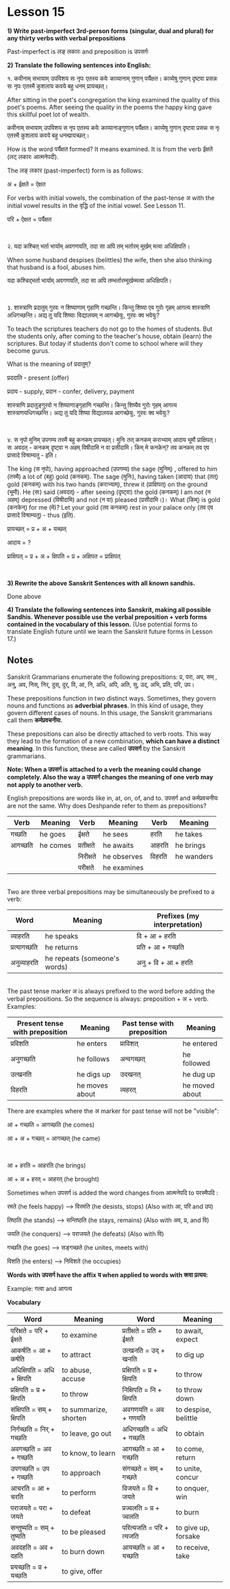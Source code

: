 # Lesson 15

**1) Write past-imperfect 3rd-person forms (singular, dual and plural) for any thirty verbs with verbal prepositions**

Past-imperfect is लङ् लकारः  and preposition is उपसर्गः

**2) Translate the following sentences into English:**

१. कवीनाम् सभायाम् उपविशय सः नृपः एतस्य कवेः काव्यानाम् गुणान् पर्यैक्षत। काव्येषु गुणान् दृष्टवा प्रसन्नः सः नृपः एतस्मै कुशलाय कवये बहु धनम् प्रायच्छत्।

After sitting in the poet's congregation the king examined the quality of this poet's poems. After seeing the quality in the poems the happy king gave this skillful poet lot of wealth.

कवीनाम् सभायाम् उपविशय स नृप एतस्य कवेः काव्यानाङ्गुणान् पर्यैक्षत। काव्येषु गुणान् दृष्टवा प्रसन्नः स नृः एतस्मै कुशलाय कवये बहु धनम्प्रायच्छत्।

How is the word पर्यैक्षत formed? It means examined. It is from the verb ईक्षते (लट् लकारः आत्मनेपदी).

The लङ् लकार (past-imperfect) form is as follows:

अ + ईक्षते = ऐक्षत

For verbs with initial vowels, the combination of the past-tense अ with the initial vowel results in the वृद्धि of the initial vowel. See Lesson 11.

परि + ऐक्षत = पर्यैक्षत

<br>

२. यदा कश्चित् भर्ता भार्याम् अवगणयति, तदा सा अपि तम् भर्तारम् मूर्खम् मत्वा अधिक्षिपति।

When some husband despises (belittles) the wife, then she also thinking that husband is a fool, abuses him.

यदा कश्चिद्भर्ता भार्याम् अवगणयति, तदा सा अपि तम्भर्तारम्मूर्खम्मत्वा अधिक्षिपति।

<br>

३. शास्त्राणि प्रदातुम् गुरवः न शिष्याणाम् गृहाणि गच्छन्ति। किन्तु शिष्या एव गुरोः गृहम् आगत्य शास्त्राणि अधिगच्छन्ति। अद्य तु यदि शिष्याः विद्यालयम् न आगच्छेयुः, गुरवः क्व भवेयुः?

To teach the scriptures teachers do not go to the homes of students. But the students only, after coming to the teacher's house, obtain (learn) the scriptures.
But today if students don't come to school where will they become gurus.

What is the meaning of प्रदातुम्?

प्रददाति - present (offer)

प्रदाय - supply, प्रदान - confer, delivery, payment

शास्त्राणि प्रदातुङ्गुरवो न शिष्याणाङ्गृहाणि गच्छन्ति। किन्तु शिष्यैव गुरोः गृहम् आगत्य शास्त्राणयधिगच्छन्ति। अद्य तु यदि शिष्या विद्यालयन्न आगच्छेयुः, गुरवः क्व भवेयुः?

<br>

४. स नृपो मुनिम् उपगम्य तस्मै बहु कनकम् प्रायच्छत्। मुनिः तत् कनकम् कराभ्याम् आदाय भूमौ प्राक्षिपत्। सः अवदत् - कनकम् दृष्ट्वा न अहम् विषीदामि न वा प्रसीदामि। किम् मे कनकेन्? तव कनकम् तव एव प्रासादे विश्राम्यतु - इति।

The king (स नृपो), having approached (उपगम्य) the sage (मुनिम्) , offered to him (तस्मै) a lot of (बहु) gold (कनकम्). The sage (मुनिः), having taken (आदाय) that (तत्) gold (कनकम्) with his two hands (कराभ्याम्), threw it (प्राक्षिपत्) on the ground (भूमौ). He (सः) said (अवदत्) - after seeing (दृष्ट्वा) the gold (कनकम्) I am not (न अहम्) depressed (विषीदामि) and not (न वा) pleased (प्रसीदामि।)। What (किम्) is gold (कनकेन्) for me (मे)? Let your gold (तव कनकम्) rest in your palace only (तव एव प्रासादे विश्राम्यतु) - thus (इति).


प्रायच्छत् = प्र + अ + यच्छत्

आदाय = ?

प्राक्षिपत् = प्र + अ + क्षिपति = प्र + अक्षिपत = प्राक्षिपत्

<BR>

**3) Rewrite the above Sanskrit Sentences with all known sandhis.**

Done above

**4) Translate the following sentences into Sanskrit, making all possible Sandhis. Whenever possible use the verbal preposition + verb forms contained in the vocabulary of this lesson.** (Use potential forms to translate English future until we learn the Sanskrit future forms in Lesson 17.)


## Notes

Sanskrit Grammarians enumerate the following prepositions:
प्र, परा, अप, सम् , अनु, अव, निस्, निर्, दुस्, दुर्, वि, आ, नि, अधि, अपि, अति, सु, उद्, अभि, प्रति, परि, उप।

These prepositions function in two distinct ways. Sometimes, they govern nouns and functions as **adverbial phrases**. In this kind of usage, they govern different cases of nouns. In this usage, the Sanskrit grammarians call them **कर्मप्रवचनीयः**.

These prepositions can also be directly attached to verb roots. This way they lead to the formation of a new combination, **which can have a distinct meaning**. In this function, these are called **उपसर्ग** by the Sanskrit grammarians.

**Note: When a उपसर्ग is attached to a verb the meaning could change completely. Also the way a उपसर्ग changes the meaning of one verb may not apply to another verb.**

English prepositions are words like in, at, on, of, and to. उपसर्ग and कर्मप्रवचनीयः are not the same. Why does Deshpande refer to them as prepositions?

| Verb | Meaning | Verb | Meaning | Verb | Meaning |
| --- | --- | --- | --- | --- | --- |
| गच्छति | he goes | ईक्षते | he sees | हरति | he takes |
| आगच्छति | he comes | प्रतीक्षते | he awaits | आहरति | he brings |
| | | निरीक्षते | he observes | विहरति | he wanders |
| | | परीक्षते | he examines | | |

<br>
Two are three verbal prepositions may be simultaneously be prefixed to a verb:

| Word | Meaning | Prefixes (my interpretation) |
| --- | --- | --- |
| व्याहरति | he speaks | वि + आ + हरति |
| प्रत्यागच्छति | he returns | प्रति + आ + गच्छति |
| अनुव्याहरति | he repeats (someone's words) | अनु + वि + आ + हरति |

<br>
The past tense marker अ is always prefixed to the word before adding the verbal prepositions. So the sequence is always: preposition + अ + verb. Examples:

<br>

| Present tense with preposition | Meaning | Past tense with preposition | Meaning |
| --- | --- | --- | --- |
| प्रविशति | he enters | प्राविशत् | he entered |
| अनुगच्छति | he follows | अन्वगच्छत् | he followed |
| उत्खनति | he digs up | उदखनत् | he dug up |
| विहरति | he moves about | व्यहरत् | he moved about |

There are examples where the अ marker for past tense will not be "visible":

आ + गच्छति = आगच्छति (he comes)

आ + अ + गच्छत् = आगच्छत् (he came)

<br>

आ + हरति = आहरति (he brings)

आ + अ + हरत् = आहरत् (he brought)

Sometimes when उपसर्ग is added the word changes from आत्मनेपदि to परस्मैपदि :

रमते (he feels happy) --> विरमति (he desists, stops) (Also with आ, परि and उप)

तिष्ठति (he stands) --> सन्तिष्ठति (he stays, remains) (Also with अव, प्र, and वि)

जयति (he conquers) --> पराजयते (he defeats) (Also with वि)

गच्छति (he goes) --> सङ्गच्छते (he unites, meets with)

विशति (he enters) --> निविशते (he occupies)


**Words with उपसर्ग  have the affix य when applied to words with क्त्वा प्रत्यय:**

Example: गत्वा and आगत्य

**Vocabulary**

| Word | Meaning | Word | Meaning |
| --- | --- | --- | --- |
| परिक्षते = परि + ईक्षते | to examine | प्रतीक्षते = प्रति + ईक्षते | to await, expect |
| आकर्षति = आ + कर्षति | to attract | उत्खनति = उद् + खनति | to dig up |
| अधिक्षिपति = अधि + क्षिपति | to abuse, accuse | प्रक्षिपति = प्र + क्षिपति | to throw |
| प्रक्षिपति = प्र + क्षिपति | to throw | निक्षिपति = नि + क्षिपति | to throw down |
| संक्षिपति = सम् + क्षिपति  | to summarize, shorten | अवगणयति = अव + गणयति | to despise, belittle |
| निर्गच्छति = निर् + गच्छति | to leave, go out | अधिगच्छति = अधि + गच्छति | to obtain |
| अवगच्छति = अव + गच्छति | to know, to learn | आगच्छति = आ + गच्छति | to come, return |
| उपगच्छति = उप + गच्छति | to approach | संगच्छते = सम् + गच्छते | to unite, concur |
| आचरति = आ + चरति | to perform | विजयते = वि + जयते | to onquer, win |
| पराजयते = परा + जयते | to defeat | प्रज्वलति = प्र + ज्वलति | to burn |
| सन्तुष्यति =  सम् + तुष्यति | to be pleased | परित्यजति = परि + त्यजति | to give up, forsake |  
| अवदहति = अव + दहति | to burn down | आयच्छति = आ + यच्छति | to receive, take |
| प्रयच्छति = प्र + यच्छति | to give, offer | | |
